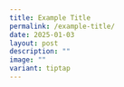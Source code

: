 ```yaml
---
title: Example Title
permalink: /example-title/
date: 2025-01-03
layout: post
description: ""
image: ""
variant: tiptap
---
```

